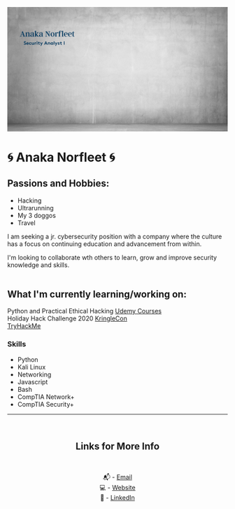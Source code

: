 ![Security Analyst image](background.png)

# 🌀 Anaka Norfleet 🌀

## Passions and Hobbies:

- Hacking
- Ultrarunning
- My 3 doggos
- Travel

I am seeking a jr. cybersecurity position with a company where the culture has a focus on continuing education and advancement from within.

I'm looking to collaborate wth others to learn, grow and improve security knowledge and skills.
<br />
<br />

## What I'm currently learning/working on:

Python and Practical Ethical Hacking [Udemy Courses][4] <br />
Holiday Hack Challenge 2020 [KringleCon][5] <br />
[TryHackMe][6] <br />

### Skills

- Python
- Kali Linux
- Networking
- Javascript
- Bash
- CompTIA Network+
- CompTIA Security+

---

<br />
<div align="center">

## Links for More Info

<br />

📬 - [Email][2] <br />
💻 - [Website][3] <br />
💁 - [LinkedIn][1]

[1]: https://linkedin.com/in/fleetster22
[2]: mailto:anakanorfleet@gmail.com
[3]: https://fleetster22.github.io/portfolio/.
[4]: https://www.udemy.com/
[5]: https://kringlecon.com/%E2%9D%84%F0%9F%8E%81%E2%9B%84%F0%9F%8E%84%F0%9F%8E%85%E2%9D%84
[6]: https://tryhackme.com/login

</div>
